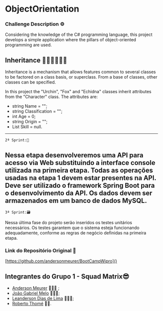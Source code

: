 # ObjectOrientation



### Challenge Description ⚙️

Considering the knowledge of the C# programming language, this project develops a simple application where the pillars of object-oriented programming are used.

## Inheritance 👨‍👧‍👦👩‍👧‍👦

Inheritance is a mechanism that allows features common to several classes to be factored on a class basis, or superclass. From a base of classes, other classes can be specified.

In this project the "Urchin", "Fox" and "Echidna" classes inherit attributes from the "Character" class. The attributes are:

 - string Name = "";
 - string Classification = "";
 - int Age = 0;
 - string Origin = "";
 - List<string> Skill = null.
   

___
    2ª Sprint:📁
Nessa etapa desenvolveremos uma API para acesso via Web substituindo a
interface console utilizada na primeira etapa. Todas as operações usadas na etapa 1
devem estar presentes na API. Deve ser utilizado o framework Spring Boot para o
desenvolvimento da API. Os dados devem ser armazenados em um banco de dados
MySQL.
---
    3ª Sprint:🗃️
Nessa última fase do projeto serão inseridos os testes unitários necessários. Os
testes garantem que o sistema esteja funcionando adequadamente, conforme as
regras de negócio definidas na primeira etapa.


### Link do Repositório Original 💼
[https://github.com/andersonmeurer/BootCampWipro]()

## Integrantes do Grupo 1 - Squad Matrix😎

- [Anderson Meurer](https://www.linkedin.com/in/andersonmeurer/) 👨🏻‍💻 ;
- [João Gabriel Melo](https://www.linkedin.com/in/joaogrbm/) 👨🏼‍💻;
- [Leanderson Dias de Lima](https://www.linkedin.com/in/leanderson-dias-de-lima-15056215b/) 👨🏾‍💻;
- [Roberto Thomé](https://www.linkedin.com/in/roberto-thome-dev/) 👨‍💻.
